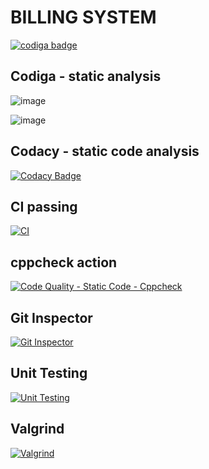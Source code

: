 # BILLING SYSTEM


<a href="https://app.codiga.io/public/user/github/Kavya1-2-3">
   <img src="https://api.codiga.io/public/badge/user/github/Kavya1-2-3?style=light" alt="codiga badge" />
</a>


## Codiga - static analysis

![image](https://user-images.githubusercontent.com/101272208/161370581-a23d5948-27ce-4a9f-a290-e2a35d3c81bb.png)

![image](https://user-images.githubusercontent.com/101272208/161370593-02b723a4-3db1-4d47-b019-a2107a3418ed.png)

## Codacy - static code analysis

[![Codacy Badge](https://app.codacy.com/project/badge/Grade/63be80ffef4f452aa8f35a9ed225902b)](https://www.codacy.com/gh/Kavya1-2-3/M1_Billing-system/dashboard?utm_source=github.com&amp;utm_medium=referral&amp;utm_content=Kavya1-2-3/M1_Billing-system&amp;utm_campaign=Badge_Grade)

## CI passing

[![CI](https://github.com/Kavya1-2-3/M1_Billing-system-main/actions/workflows/1main.yml/badge.svg)](https://github.com/Kavya1-2-3/M1_Billing-system-main/actions/workflows/1main.yml)

## cppcheck action

[![Code Quality - Static Code - Cppcheck](https://github.com/Kavya1-2-3/M1_Billing-system-main/actions/workflows/cppcheck-action.yml/badge.svg)](https://github.com/Kavya1-2-3/M1_Billing-system-main/actions/workflows/cppcheck-action.yml)

## Git Inspector
[![Git Inspector](https://github.com/Kavya1-2-3/M1_Billing-system-main/actions/workflows/git%20inspector.yml/badge.svg)](https://github.com/Kavya1-2-3/M1_Billing-system-main/actions/workflows/git%20inspector.yml)

## Unit Testing

[![Unit Testing](https://github.com/Kavya1-2-3/M1_Billing-system-main/actions/workflows/unit-test.yml/badge.svg)](https://github.com/Kavya1-2-3/M1_Billing-system-main/actions/workflows/unit-test.yml)

## Valgrind

[![Valgrind](https://github.com/Kavya1-2-3/M1_Billing-system-main/actions/workflows/valgrind.yml/badge.svg)](https://github.com/Kavya1-2-3/M1_Billing-system-main/actions/workflows/valgrind.yml)
